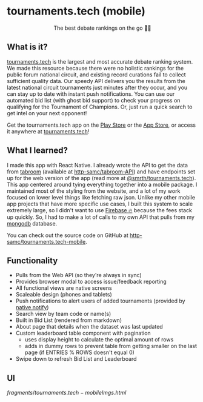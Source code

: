 # tournaments.tech (mobile)
<p align="center">The best debate rankings on the go 🏃‍♂️</p>
<MobileApp ReactNative JavaScript/>

## What is it?
[tournaments.tech](http://tournaments.tech) is the largest and most accurate debate ranking system. We made this resource because there were no holistic rankings for the public forum national circuit, and existing record curations fail to collect sufficient quality data. Our speedy API delivers you the results from the latest national circuit tournaments just minutes after they occur, and you can stay up to date with instant push notifications. You can use our automated bid list (with ghost bid support) to check your progress on qualifying for the Tournament of Champions. Or, just run a quick search to get intel on your next opponent!

Get the tournaments.tech app on the [Play Store](https://play.google.com/store/apps/details?id=dev.smrth.tech.tournaments) or the [App Store](https://apps.apple.com/us/app/tournaments-tech/id1598829136), or access it anywhere at [tournaments.tech](http://tournaments.tech)!

## What I learned?
I made this app with React Native. I already wrote the API to get the data from [tabroom](https://tabroom.com) (available at [http-samc/tabroom-API](https://github.com/http-samc/tabroom-API)) and have endpoints set up for the web version of the app (read more at [@smrth/tournaments.tech](/projects/tournaments.tech)). This app centered around tying everything together into a mobile package. I maintained most of the styling from the website, and a lot of my work focused on lower level things like fetching raw json. Unlike my other mobile app projects that have more specific use cases, I built this system to scale extremely large, so I didn't want to use [Firebase 🔥](https://firebase.google.com) because the fees stack up quickly. So, I had to make a lot of calls to my own API that pulls from my [mongodb](https://mongodb.cloud) database.

You can check out the source code on GitHub at [http-samc/tournaments.tech-mobile](https://github.com/http-samc/tournaments.tech-mobile).

## Functionality
- Pulls from the Web API (so they're always in sync)
- Provides browser modal to access issue/feedback reporting
- All functional views are native screens
- Scaleable design (phones and tablets)
- Push notifications to alert users of added tournaments (provided by [native notify](https://nativenotify.com/dashboard))
- Search view by team code or name(s)
- Built in Bid List (rendered from markdown)
- About page that details when the dataset was last updated
- Custom leaderboard table component with pagination
    - uses display height to calculate the optimal amount of rows
    - adds in dummy rows to prevent table from getting smaller on the last page (if ENTRIES % ROWS doesn't equal 0)
- Swipe down to refresh Bid List and Leaderboard

## UI

${fragments/tournaments.tech-mobileImgs.html}$
